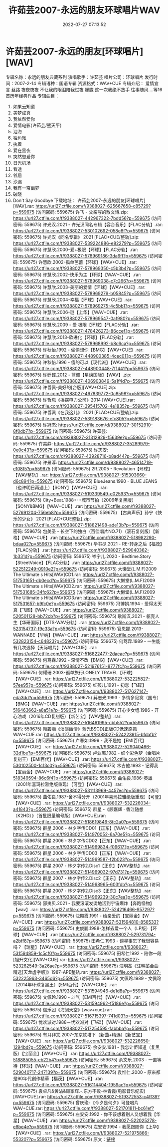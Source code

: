 ﻿---
title: 许茹芸2007-永远的朋友环球唱片WAV
date: 2022-07-27 07:13:52
categories: WAV车载音乐、镜像
tags: 华语中文
---
# 许茹芸2007-永远的朋友[环球唱片][WAV]

专辑名称：永远的朋友典藏系列
演唱歌手：许茹芸
唱片公司：环球唱片
发行时间：2007-2-14
专辑语种：国语专辑
资源格式：WAV+CUE
专辑介绍：
爱情宣言 丝路 夜夜夜夜 不让我的眼泪陪我过夜 朦胧 这一次我绝不放手
往事随风….等16首历年经典作品
专辑曲目：
01. 如果云知道
02. 美梦成真
03. 我依然爱你
04. 爱情电影(许茹芸/熊天平)
05. 泪海
06. 独角戏
07. 执着
08. 爱在黑夜
09. 突然想爱你
10. 日光机场
11. 看透
12. 邻居
13. 沙漏
14. 我有一帘幽梦
15. 破晓
16. Don't Say Goodbye
下载地址：
许茹芸2007-永远的朋友[环球唱片][WAV].rar: https://url27.ctfile.com/f/9388027-625667658-c85729?p=559675
(访问密码: 559675)
许飞 - 父亲写的散文诗.zip: https://url27.ctfile.com/f/9388027-442967322-7bdd56?p=559675
(访问密码: 559675)
许光汉.2021 - 许光汉同名专辑【容合音乐】【FLAC分轨】.rar: https://url27.ctfile.com/f/9388027-530102692-058e8f?p=559675
(访问密码: 559675)
许光汉《同名专辑》 2021 [FLAC+CUE/整轨].zip: https://url27.ctfile.com/f/9388027-539224886-e82279?p=559675
(访问密码: 559675)
许慧欣.2000-爱+极限【环球】【FLAC分轨】.rar: https://url27.ctfile.com/f/9388027-578969186-3da6ff?p=559675
(访问密码: 559675)
许慧欣.2002-孤单芭蕾【环球】【WAV+CUE】.rar: https://url27.ctfile.com/f/9388027-578969350-c5b3b4?p=559675
(访问密码: 559675)
许慧欣.2002-快乐为主【环球】【WAV+CUE】.rar: https://url27.ctfile.com/f/9388027-578969038-c7c266?p=559675
(访问密码: 559675)
许慧欣.2003-美丽的爱情【环球】【WAV+CUE】.rar: https://url27.ctfile.com/f/9388027-578969279-b05845?p=559675
(访问密码: 559675)
许慧欣.2004-幸福【环球】【WAV+CUE】.rar: https://url27.ctfile.com/f/9388027-578969275-4c5bb1?p=559675
(访问密码: 559675)
许慧欣.2006-谜【上华】【WAV+CUE】.rar: https://url27.ctfile.com/f/9388027-578969547-0af980?p=559675
(访问密码: 559675)
许慧欣.2009 - 爱 极限【环球】【FLAC分轨】.rar: https://url27.ctfile.com/f/9388027-478426273-86ccef?p=559675
(访问密码: 559675)
许慧欣.2013-欣进化【环球】【FLAC分轨】.rar: https://url27.ctfile.com/f/9388027-578968992-b8c6ca?p=559675
(访问密码: 559675)
许秋怡.1992 - 偷偷想你【BMG】【WAV+CUE】.rar: https://url27.ctfile.com/f/9388027-448900385-4cec01?p=559675
(访问密码: 559675)
许秋怡.1996 - 傻的可以【现代派】【WAV+CUE】.rar: https://url27.ctfile.com/f/9388027-448900448-7f1441?p=559675
(访问密码: 559675)
许廷铿.2012 - 蓝调【星焕国际】【WAV】.zip: https://url27.ctfile.com/f/9388027-406903849-5a1f4d?p=559675
(访问密码: 559675)
许哲佩-美好的[台版][WAV+CUE].zip: https://url27.ctfile.com/f/9388027-467839772-0c8598?p=559675
(访问密码: 559675)
许哲珮《摇摆电力公司》2014 [WAV+CUE].rar: https://url27.ctfile.com/f/9388027-395415702-4e1835?p=559675
(访问密码: 559675)
许哲珮《在我这儿》 2021 [FLAC+CUE/整轨].zip: https://url27.ctfile.com/f/9388027-539183676-efc805?p=559675
(访问密码: 559675)
许冠杰: https://url27.ctfile.com/d/9388027-30152910-8f0db7?p=559675
(访问密码: 559675)
许茹芸: https://url27.ctfile.com/d/9388027-31312929-f5639e?p=559675
(访问密码: 559675)
许美静: https://url27.ctfile.com/d/9388027-35289979-0e0c43?p=559675
(访问密码: 559675)
许志安: https://url27.ctfile.com/d/9388027-43928716-b8ad44?p=559675
(访问密码: 559675)
许景淳: https://url27.ctfile.com/d/9388027-46514719-e108f5?p=559675
(访问密码: 559675)
2R.2005 - Revolution【环球】【WAV整轨】.rar: https://url27.ctfile.com/f/9388027-515303660-d6c894?p=559675
(访问密码: 559675)
BlueJeans.1990 - BLUE JEANS（也许明日再遇上）【SONY】【WAV+CUE】.rar: https://url27.ctfile.com/f/9388027-519339549-e02593?p=559675
(访问密码: 559675)
City+Beat.1988+-+城市节拍（2006年复黑版）【SONY&BMG】【WAV+CUE】.rar:
https://url27.ctfile.com/f/9388027-527691204-756eb8?p=559675
(访问密码: 559675)
【古典声乐】孙宁《快乐的少女》 2021 [FLAC+CUE整轨].zip: https://url27.ctfile.com/f/9388027-518821498-ade13b?p=559675
(访问密码: 559675)
包美圣 - 长空下的独白（百佳唱片NO.71）（滚石复刻版）【新格】【WAV+CUE】.rar: https://url27.ctfile.com/f/9388027-518982290-bdaa02?p=559675
(访问密码: 559675)
毕书尽.2021 - RE-转身之后【福茂】【FLAC分轨】.rar: https://url27.ctfile.com/f/9388027-529040362-1b331d?p=559675
(访问密码: 559675)
岑宁儿.2020 - Bedtime.Story【StreetVoice】【FLAC分轨】.rar: https://url27.ctfile.com/f/9388027-522512249-0910e2?p=559675
(访问密码: 559675)
大懒堂(L.M.F)2009 The Ultimate s Hits[WAV]CD1.rar: https://url27.ctfile.com/f/9388027-517531651-db0ecd?p=559675
(访问密码: 559675)
大懒堂(L.M.F)2009 The Ultimate s Hits[WAV]CD2.rar: https://url27.ctfile.com/f/9388027-517531685-34fc62?p=559675
(访问密码: 559675)
大懒堂(L.M.F)2009 The Ultimate s Hits[WAV]CD3.rar: https://url27.ctfile.com/f/9388027-517531657-b9fc0e?p=559675
(访问密码: 559675)
冯博娟.1994 - 爱得太天真【飞图】【WAV+CUE】.rar: https://url27.ctfile.com/f/9388027-520501128-bb72cb?p=559675
(访问密码: 559675)
耿斯汉.2021 - 躯壳人生【华研国际】【DTS-WAV分轨】.rar: https://url27.ctfile.com/f/9388027-523154737-f9c33a?p=559675
(访问密码: 559675)
官恩娜.2013-WANNABE【华纳】【WAV+CUE】.rar: https://url27.ctfile.com/f/9388027-532823154-c64823?p=559675
(访问密码: 559675)
何笃霖.1989 - 一生能有几次选择【天际唱片】【WAV+CUE】.rar: https://url27.ctfile.com/f/9388027-516822477-2daeae?p=559675
(访问密码: 559675)
何笃霖.1992 - 深情不改【BMG】【WAV+CUE】.rar: https://url27.ctfile.com/f/9388027-521976151-8777fc?p=559675
(访问密码: 559675)
何耀珊.2003-孤单旅行LONELY TRAVEL【环球】【WAV+CUE】.rar: https://url27.ctfile.com/f/9388027-532225827-57ee95?p=559675
(访问密码: 559675)
红孩儿.1991 - 初恋【飞碟】【WAV+CUE】.rar: https://url27.ctfile.com/f/9388027-517627147-eda3dd?p=559675
(访问密码: 559675)
蔣志光.1993 - 多情多寂寞（国专）【BMG】【WAV+CUE】.rar: https://url27.ctfile.com/f/9388027-516463662-a8a51a?p=559675
(访问密码: 559675)
开心少女组.1986 - 开心油戏（2016年CD复刻版）【新艺宝】【WAV整轨】.rar: https://url27.ctfile.com/f/9388027-516461995-cbb552?p=559675
(访问密码: 559675)
赖碧涵《淡淡幽情》蓝光BSCD]正版CD低速原抓WAV+CUE.rar: https://url27.ctfile.com/f/9388027-524223915-bfdafb?p=559675
(访问密码: 559675)
卢春如.1999 - 我不是她【EMI百代】【WAV+CUE】.rar: https://url27.ctfile.com/f/9388027-529040466-32d1be?p=559675
(访问密码: 559675)
卢业瑂.1982 - 织个彩色梦（金唱片复刻王）【EMI百代】【WAV+CUE】.rar: https://url27.ctfile.com/f/9388027-530102500-1c13c0?p=559675
(访问密码: 559675)
木吉他.1993 - 记得我【宝丽金】【WAV+CUE】.rar: https://url27.ctfile.com/f/9388027-518349594-86c6f4?p=559675
(访问密码: 559675)
曲佑良.1986-英雄（2001年喜玛拉雅绝版重现）【可登】【WAV+CUE】.rar: https://url27.ctfile.com/f/9388027-531113969-4457ec?p=559675
(访问密码: 559675)
曲佑良.1987-舍不得分开（2001年喜玛拉雅绝版重现）【可登】【WAV+CUE】.rar: https://url27.ctfile.com/f/9388027-532226034-a41843?p=559675
(访问密码: 559675)
群星 -《顾嘉辉 · 香江随想（K2HD）》（首批限量编号版）[WAV+CUE].rar: https://url27.ctfile.com/f/9388027-518619846-8fc2a0?p=559675
(访问密码: 559675)
群星.2006 - 林夕字传CD01【正东】【WAV+CUE】.rar: https://url27.ctfile.com/f/9388027-514970052-6a70e5?p=559675
(访问密码: 559675)
群星.2006 - 林夕字传CD02【正东】【WAV+CUE】.rar: https://url27.ctfile.com/f/9388027-514969834-f09617?p=559675
(访问密码: 559675)
群星.2006 - 林夕字传CD03【正东】【WAV+CUE】.rar: https://url27.ctfile.com/f/9388027-514969587-f2b023?p=559675
(访问密码: 559675)
群星.2007 - 林夕字传2.Disc1【正东】【WAV整轨】.rar: https://url27.ctfile.com/f/9388027-514969032-97d731?p=559675
(访问密码: 559675)
群星.2007 - 林夕字传2.Disc2【正东】【WAV整轨】.rar: https://url27.ctfile.com/f/9388027-514968965-603fdb?p=559675
(访问密码: 559675)
群星.2007 - 林夕字传2.Disc3【正东】【WAV整轨】.rar: https://url27.ctfile.com/f/9388027-514969239-30c7ea?p=559675
(访问密码: 559675)
邵夷贝.2021 - 我要滚滚发烫地活到宇宙爆炸【奔跑怪物】【wav】.rar: https://url27.ctfile.com/f/9388027-524216466-957297?p=559675
(访问密码: 559675)
沈殿霞.1991 - 给亲爱的【宝丽金】【ＷAV+CUE】.rar: https://url27.ctfile.com/f/9388027-531594810-856533?p=559675
(访问密码: 559675)
史俊鹏.1988-怎样去爱一个人（LP版）【环球】【WAV+CUE】.rar: https://url27.ctfile.com/f/9388027-529731794-a2bff8?p=559675
(访问密码: 559675)
田希仁.1993 - 谈星事忘了我很容易吗？【瑞星】【WAV+CUE】.rar: https://url27.ctfile.com/f/9388027-531594859-1c5cf0?p=559675
(访问密码: 559675)
田希仁1992 - 陪你一段[旭升文化][WAV+CUE].rar: https://url27.ctfile.com/f/9388027-523262549-3a26ae?p=559675
(访问密码: 559675)
汪明荃《汪明荃金曲精选[天龙虚字版]》1987-APE整轨.rar: https://url27.ctfile.com/f/9388027-532225963-3465d6?p=559675
(访问密码: 559675)
文佩玲.1989 - 文佩玲（2014年环球复黑王）【EMI百代】【WAV+CUE】.rar: https://url27.ctfile.com/f/9388027-531594946-de1d8a?p=559675
(访问密码: 559675)
文佩玲.1990 - 斗气【EMI百代】【WAV+CUE】.rar: https://url27.ctfile.com/f/9388027-531594962-f5186e?p=559675
(访问密码: 559675)
信乐团《海阔天空》[wav+cue].rar: https://url27.ctfile.com/f/9388027-516715397-741d03?p=559675
(访问密码: 559675)
忧欢派对.1988－忧欢派对【飞碟】【WAV+CUE】.rar: https://url27.ctfile.com/f/9388027-517254595-fabbba?p=559675
(访问密码: 559675)
有耳非文.2007-东京铁塔下（新曲+精选）【新艺宝】【WAV+CUE】.rar: https://url27.ctfile.com/f/9388027-532226650-1294bd?p=559675
(访问密码: 559675)
余安安.1981 - 我怎让佢知道（复黑版）【宝丽金】【WAV+CUE】.rar: https://url27.ctfile.com/f/9388027-518885055-eb22b4?p=559675
(访问密码: 559675)
余文乐.2003 - 一直等待【环球】【WAV+CUE】.rar: https://url27.ctfile.com/f/9388027-529040717-247139?p=559675
(访问密码: 559675)
袁惟仁.2000 - 原來都是90年代創作精華【福茂】【WAV+CUE】.rar: https://url27.ctfile.com/f/9388027-516114404-1959ac?p=559675
(访问密码: 559675)
袁卓凡&黄沾&顾家辉.-.东方不败-林青霞(电影音乐纪实)[WAV+CUE].rar: https://url27.ctfile.com/f/9388027-519372553-c4ff39?p=559675
(访问密码: 559675)
曾庆瑜-《今夕是何夕》可登唱片WAV+CUE.rar: https://url27.ctfile.com/f/9388027-521701811-bc61ef?p=559675
(访问密码: 559675)
左安安.1992 - 你不该想着别人又想着我【华星】【WAV+CUE】.rar: https://url27.ctfile.com/f/9388027-522025278-e8be4e?p=559675
(访问密码: 559675)
左安安.1994 - 我愿跟随你【上华】【WAV+CUE】.rar: https://url27.ctfile.com/f/9388027-521975866-553207?p=559675
(访问密码: 559675)
原文：[链接](https://blog.sina.com.cn/s/blog_1647c7e7601030ykj.html)